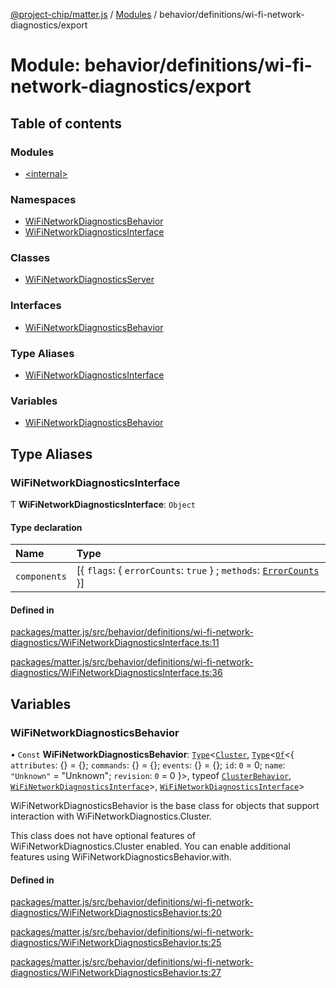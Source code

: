 [@project-chip/matter.js](../README.md) / [Modules](../modules.md) / behavior/definitions/wi-fi-network-diagnostics/export

# Module: behavior/definitions/wi-fi-network-diagnostics/export

## Table of contents

### Modules

- [\<internal\>](behavior_definitions_wi_fi_network_diagnostics_export._internal_.md)

### Namespaces

- [WiFiNetworkDiagnosticsBehavior](behavior_definitions_wi_fi_network_diagnostics_export.WiFiNetworkDiagnosticsBehavior.md)
- [WiFiNetworkDiagnosticsInterface](behavior_definitions_wi_fi_network_diagnostics_export.WiFiNetworkDiagnosticsInterface.md)

### Classes

- [WiFiNetworkDiagnosticsServer](../classes/behavior_definitions_wi_fi_network_diagnostics_export.WiFiNetworkDiagnosticsServer.md)

### Interfaces

- [WiFiNetworkDiagnosticsBehavior](../interfaces/behavior_definitions_wi_fi_network_diagnostics_export.WiFiNetworkDiagnosticsBehavior-1.md)

### Type Aliases

- [WiFiNetworkDiagnosticsInterface](behavior_definitions_wi_fi_network_diagnostics_export.md#wifinetworkdiagnosticsinterface)

### Variables

- [WiFiNetworkDiagnosticsBehavior](behavior_definitions_wi_fi_network_diagnostics_export.md#wifinetworkdiagnosticsbehavior)

## Type Aliases

### WiFiNetworkDiagnosticsInterface

Ƭ **WiFiNetworkDiagnosticsInterface**: `Object`

#### Type declaration

| Name | Type |
| :------ | :------ |
| `components` | [\{ `flags`: \{ `errorCounts`: ``true``  } ; `methods`: [`ErrorCounts`](../interfaces/behavior_definitions_wi_fi_network_diagnostics_export.WiFiNetworkDiagnosticsInterface.ErrorCounts.md)  }] |

#### Defined in

[packages/matter.js/src/behavior/definitions/wi-fi-network-diagnostics/WiFiNetworkDiagnosticsInterface.ts:11](https://github.com/project-chip/matter.js/blob/6d3b6a5d957d88a9231d6ecab4bb41f8133112be/packages/matter.js/src/behavior/definitions/wi-fi-network-diagnostics/WiFiNetworkDiagnosticsInterface.ts#L11)

[packages/matter.js/src/behavior/definitions/wi-fi-network-diagnostics/WiFiNetworkDiagnosticsInterface.ts:36](https://github.com/project-chip/matter.js/blob/6d3b6a5d957d88a9231d6ecab4bb41f8133112be/packages/matter.js/src/behavior/definitions/wi-fi-network-diagnostics/WiFiNetworkDiagnosticsInterface.ts#L36)

## Variables

### WiFiNetworkDiagnosticsBehavior

• `Const` **WiFiNetworkDiagnosticsBehavior**: [`Type`](../interfaces/behavior_cluster_export.ClusterBehavior.Type.md)\<[`Cluster`](../interfaces/cluster_export.WiFiNetworkDiagnostics.Cluster.md), [`Type`](../interfaces/behavior_cluster_export.ClusterBehavior.Type.md)\<[`Of`](../interfaces/cluster_export.ClusterType.Of.md)\<\{ `attributes`: {} = \{}; `commands`: {} = \{}; `events`: {} = \{}; `id`: ``0`` = 0; `name`: ``"Unknown"`` = "Unknown"; `revision`: ``0`` = 0 }\>, typeof [`ClusterBehavior`](behavior_cluster_export.ClusterBehavior.md), [`WiFiNetworkDiagnosticsInterface`](behavior_definitions_wi_fi_network_diagnostics_export.md#wifinetworkdiagnosticsinterface)\>, [`WiFiNetworkDiagnosticsInterface`](behavior_definitions_wi_fi_network_diagnostics_export.md#wifinetworkdiagnosticsinterface)\>

WiFiNetworkDiagnosticsBehavior is the base class for objects that support interaction with WiFiNetworkDiagnostics.Cluster.

This class does not have optional features of WiFiNetworkDiagnostics.Cluster enabled. You can enable additional
features using WiFiNetworkDiagnosticsBehavior.with.

#### Defined in

[packages/matter.js/src/behavior/definitions/wi-fi-network-diagnostics/WiFiNetworkDiagnosticsBehavior.ts:20](https://github.com/project-chip/matter.js/blob/6d3b6a5d957d88a9231d6ecab4bb41f8133112be/packages/matter.js/src/behavior/definitions/wi-fi-network-diagnostics/WiFiNetworkDiagnosticsBehavior.ts#L20)

[packages/matter.js/src/behavior/definitions/wi-fi-network-diagnostics/WiFiNetworkDiagnosticsBehavior.ts:25](https://github.com/project-chip/matter.js/blob/6d3b6a5d957d88a9231d6ecab4bb41f8133112be/packages/matter.js/src/behavior/definitions/wi-fi-network-diagnostics/WiFiNetworkDiagnosticsBehavior.ts#L25)

[packages/matter.js/src/behavior/definitions/wi-fi-network-diagnostics/WiFiNetworkDiagnosticsBehavior.ts:27](https://github.com/project-chip/matter.js/blob/6d3b6a5d957d88a9231d6ecab4bb41f8133112be/packages/matter.js/src/behavior/definitions/wi-fi-network-diagnostics/WiFiNetworkDiagnosticsBehavior.ts#L27)

